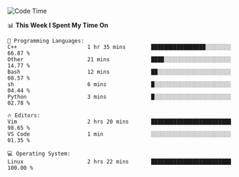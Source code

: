 <!-- [![Top Langs](https://github-readme-stats.vercel.app/api/top-langs/?username=gagahsyuja&theme=dracula&hide_border=true&border_radius=7)](https://github.com/anuraghazra/github-readme-stats) -->

<!--START_SECTION:waka-->
![Code Time](http://img.shields.io/badge/Code%20Time-103%20hrs%209%20mins-blue)

📊 **This Week I Spent My Time On** 

```text
💬 Programming Languages: 
C++                      1 hr 35 mins        █████████████████░░░░░░░░   66.87 % 
Other                    21 mins             ████░░░░░░░░░░░░░░░░░░░░░   14.77 % 
Bash                     12 mins             ██░░░░░░░░░░░░░░░░░░░░░░░   08.57 % 
sh                       6 mins              █░░░░░░░░░░░░░░░░░░░░░░░░   04.44 % 
Python                   3 mins              █░░░░░░░░░░░░░░░░░░░░░░░░   02.78 % 

🔥 Editors: 
Vim                      2 hrs 20 mins       █████████████████████████   98.65 % 
VS Code                  1 min               ░░░░░░░░░░░░░░░░░░░░░░░░░   01.35 % 

💻 Operating System: 
Linux                    2 hrs 22 mins       █████████████████████████   100.00 % 
```


<!--END_SECTION:waka-->

